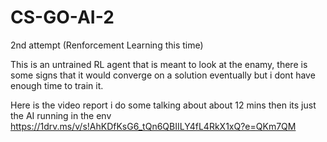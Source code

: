 # CS-GO-AI-2
2nd attempt (Renforcement Learning this time)

This is an untrained RL agent that is meant to look at the enamy, there is some signs that it would converge on a solution eventually but i dont have enough time to train it.

Here is the video report i do some talking about about 12 mins then its just the AI running in the env
https://1drv.ms/v/s!AhKDfKsG6_tQn6QBIILY4fL4RkX1xQ?e=QKm7QM
